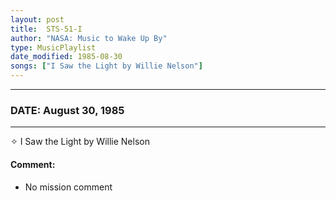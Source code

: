 ```yaml
---
layout: post
title:  STS-51-I
author: "NASA: Music to Wake Up By"
type: MusicPlaylist
date_modified: 1985-08-30
songs: ["I Saw the Light by Willie Nelson"]
---
```


----
### DATE: August 30, 1985
----
✧ I Saw the Light by Willie Nelson

#### Comment:
* No mission comment



<br/>
<center>
	<a target="_blank"
	   href="https://twitter.com/intent/tweet?hashtags=Space,NASA,Playlist,NASAWakeupCalls,SpaceProgram&text={{ page.author}}, '{{ page.songs.first }}' {{ page.title }}, {{ page.date | date: '%B %d, %Y' }}. {{ site.url }}{{ page.url }}&via=nasawakeupcalls"><i class="fab fa-twitter" alt="Tweet this page" style="font-size: 1.3em;"></i></a>
	&nbsp; 	<i class="fas fa-user-astronaut" style="font-size: 1.5em;"></i> &nbsp;
    <a type="amzn" search="'I Saw the Light by Willie Nelson'" category="popular music">
    <i class="fab fa-amazon" style="font-size: 1.3em;"></i></a>
</center>
